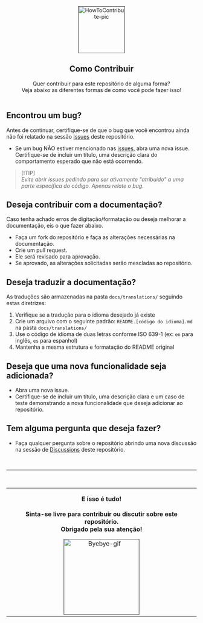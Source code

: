 <div align="center">
  <a href="">
    <img src="https://github.com/juletopi/Front-End_Learning_Journey/assets/76459155/4a338377-4c4d-432a-88ab-c7624c0e3c03" alt="HowToContribute-pic" width="124px" title="Veja como contribuir para este repositório!">
  </a>
  <h2 align="center">Como Contribuir</h2>
</div>

<div align="center">
  
  Quer contribuir para este repositório de alguma forma? \
  Veja abaixo as diferentes formas de como você pode fazer isso! <br><br>
  
</div>

## Encontrou um bug?

Antes de continuar, certifique-se de que o bug que você encontrou ainda não foi relatado na sessão <a href="https://github.com/juletopi/PontuaDev_Project/issues">Issues</a> deste repositório.

- Se um bug NÃO estiver mencionado nas <a href="https://github.com/juletopi/PontuaDev_Project/issues">issues</a>, abra uma nova issue. Certifique-se de incluir um título, uma descrição clara do comportamento esperado que não está ocorrendo.
> [!TIP]\
> *Evite abrir issues pedindo para ser ativamente "atribuído" a uma parte específica do código. Apenas relate o bug.*

## Deseja contribuir com a documentação?

Caso tenha achado erros de digitação/formatação ou deseja melhorar a documentação, eis o que fazer abaixo.

- Faça um fork do repositório e faça as alterações necessárias na documentação.
- Crie um pull request.
- Ele será revisado para aprovação.
- Se aprovado, as alterações solicitadas serão mescladas ao repositório.

## Deseja traduzir a documentação?

As traduções são armazenadas na pasta `docs/translations/` seguindo estas diretrizes:

1. Verifique se a tradução para o idioma desejado já existe
2. Crie um arquivo com o seguinte padrão: `README.[código do idioma].md` na pasta `docs/translations/`
3. Use o código de idioma de duas letras conforme ISO 639-1 (ex: `en` para inglês, `es` para espanhol)
4. Mantenha a mesma estrutura e formatação do README original

## Deseja que uma nova funcionalidade seja adicionada?

- Abra uma nova issue.
- Certifique-se de incluir um título, uma descrição clara e um caso de teste demonstrando a nova funcionalidade que deseja adicionar ao repositório.

## Tem alguma pergunta que deseja fazer?

- Faça qualquer pergunta sobre o repositório abrindo uma nova discussão na sessão de <a href="https://github.com/juletopi/PontuaDev_Project/discussions">Discussions</a> deste repositório.

<br>

---

<br>

<table align="center">
  <tr>
    <td>
      <p><strong><div align="center">E isso é tudo! <br><br>
        Sinta-se livre para contribuir ou discutir sobre este repositório. <br>
        Obrigado pela sua atenção!</strong></p>
      </div>
      <p><div align="center">
        <a href="">
          <img src="https://media.giphy.com/media/v1.Y2lkPTc5MGI3NjExeW95Y2JqdXY5emlwanZ0ajlxYjdsZW9zMXNlYWt1bXRyNWtzcWY3cSZlcD12MV9pbnRlcm5hbF9naWZfYnlfaWQmY3Q9cw/FJxz3zSthG5vQxG1ZY/giphy.gif" alt="Byebye-gif" width="200px" title="Tchau tchau!">
        </a>
      </div>
    </td>
  </tr>
</table>
